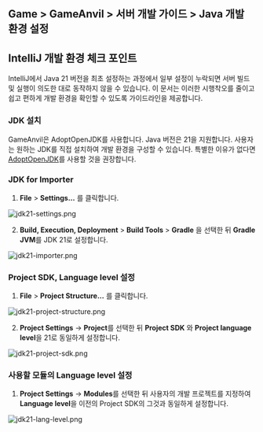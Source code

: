 ## Game > GameAnvil > 서버 개발 가이드 > Java 개발 환경 설정



## IntelliJ 개발 환경 체크 포인트

IntelliJ에서 Java 21 버전을 최초 설정하는 과정에서 일부 설정이 누락되면 서버 빌드 및 실행이 의도한 대로 동작하지 않을 수 있습니다. 이 문서는 이러한 시행착오를 줄이고 쉽고 편하게 개발 환경을 확인할 수 있도록 가이드라인을 제공합니다.


### JDK 설치

GameAnvil은 AdoptOpenJDK를 사용합니다. Java 버전은 21을 지원합니다. 사용자는 원하는 JDK를 직접 설치하여 개발 환경을 구성할 수 있습니다. 특별한 이유가 없다면 [AdoptOpenJDK](https://adoptopenjdk.net/)를 사용할 것을 권장합니다.



### JDK for Importer

1. **File** > **Settings...** 를 클릭합니다.

  ![jdk21-settings.png](https://static.toastoven.net/prod_gameanvil/images/v2_0/server-impl/15-java-env/jdk21-settings.png)



2. **Build, Execution, Deployment** > **Build Tools** > **Gradle** 을 선택한 뒤 **Gradle JVM**를 JDK 21로 설정합니다.

  ![jdk21-importer.png](https://static.toastoven.net/prod_gameanvil/images/v2_0/server-impl/15-java-env/jdk21-gradle-jvm.png)



### Project SDK, Language level 설정

1. **File** > **Project Structure...** 를 클릭합니다.

  ![jdk21-project-structure.png](https://static.toastoven.net/prod_gameanvil/images/v2_0/server-impl/15-java-env/jdk21-project-structure.png)


2. **Project Settings** -> **Project**를 선택한 뒤 **Project SDK** 와 **Project language level**을 21로 동일하게 설정합니다.

  ![jdk21-project-sdk.png](https://static.toastoven.net/prod_gameanvil/images/v2_0/server-impl/15-java-env/jdk21-lang-level.png)



### 사용할 모듈의 Language level 설정

1. **Project Settings** -> **Modules**를 선택한 뒤 사용자의 개발 프로젝트를 지정하여 **Language level**을 이전의 Project SDK의 그것과 동일하게 설정합니다.

  ![jdk21-lang-level.png](https://static.toastoven.net/prod_gameanvil/images/v2_0/server-impl/15-java-env/jdk21-lang-module-default.png)



